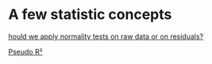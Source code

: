 
<!-- README.md is generated from README.Rmd. Please edit that file -->

# A few statistic concepts

[hould we apply normality tests on raw data or on
residuals?](https://github.com/RodolfoPelinson/Statistic_concepts/blob/master/Markdowns/Test_normality_residuals.md)

[Pseudo R²]()
